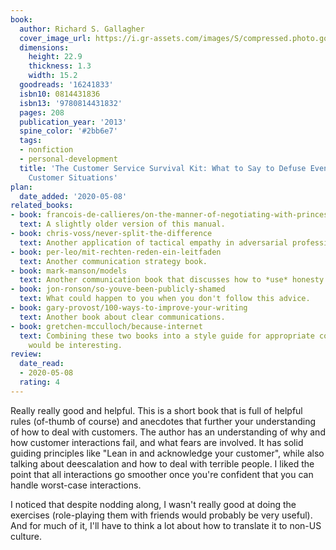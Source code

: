 ```yaml
---
book:
  author: Richard S. Gallagher
  cover_image_url: https://i.gr-assets.com/images/S/compressed.photo.goodreads.com/books/1358751606l/16241833.jpg
  dimensions:
    height: 22.9
    thickness: 1.3
    width: 15.2
  goodreads: '16241833'
  isbn10: 0814431836
  isbn13: '9780814431832'
  pages: 208
  publication_year: '2013'
  spine_color: '#2bb6e7'
  tags:
  - nonfiction
  - personal-development
  title: 'The Customer Service Survival Kit: What to Say to Defuse Even the Worst
    Customer Situations'
plan:
  date_added: '2020-05-08'
related_books:
- book: francois-de-callieres/on-the-manner-of-negotiating-with-princes
  text: A slightly older version of this manual.
- book: chris-voss/never-split-the-difference
  text: Another application of tactical empathy in adversarial professional interactions.
- book: per-leo/mit-rechten-reden-ein-leitfaden
  text: Another communication strategy book.
- book: mark-manson/models
  text: Another communication book that discusses how to *use* honesty.
- book: jon-ronson/so-youve-been-publicly-shamed
  text: What could happen to you when you don't follow this advice.
- book: gary-provost/100-ways-to-improve-your-writing
  text: Another book about clear communications.
- book: gretchen-mcculloch/because-internet
  text: Combining these two books into a style guide for appropriate communication
    would be interesting.
review:
  date_read:
  - 2020-05-08
  rating: 4
---
```


Really really good and helpful. This is a short book that is full of helpful rules (of-thumb of course) and anecdotes
that further your understanding of how to deal with customers. The author has an understanding of why and how customer
interactions fail, and what fears are involved. It has solid guiding principles like "Lean in and acknowledge your
customer", while also talking about deescalation and how to deal with terrible people. I liked the point that all
interactions go smoother once you're confident that you can handle worst-case interactions.

I noticed that despite nodding along, I wasn't really good at doing the exercises (role-playing them with friends would
probably be very useful). And for much of it, I'll have to think a lot about how to translate it to non-US culture.
